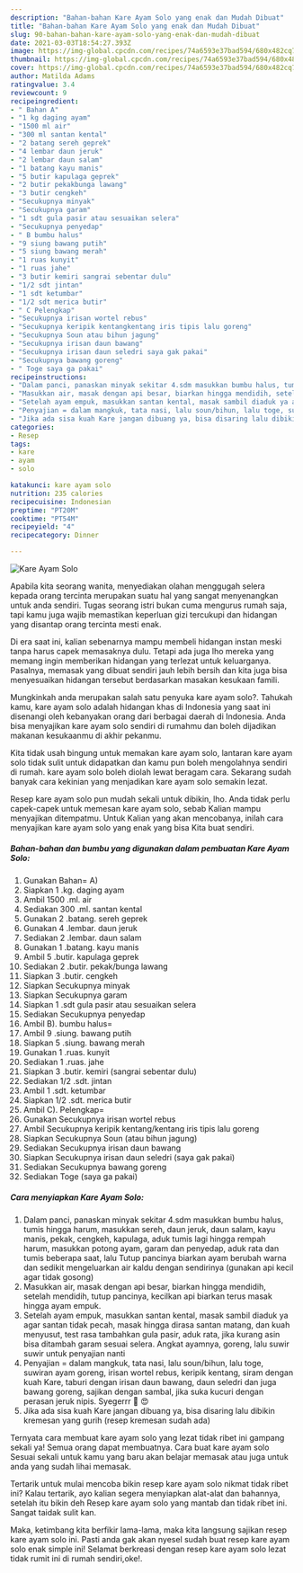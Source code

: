 ```yaml
---
description: "Bahan-bahan Kare Ayam Solo yang enak dan Mudah Dibuat"
title: "Bahan-bahan Kare Ayam Solo yang enak dan Mudah Dibuat"
slug: 90-bahan-bahan-kare-ayam-solo-yang-enak-dan-mudah-dibuat
date: 2021-03-03T18:54:27.393Z
image: https://img-global.cpcdn.com/recipes/74a6593e37bad594/680x482cq70/kare-ayam-solo-foto-resep-utama.jpg
thumbnail: https://img-global.cpcdn.com/recipes/74a6593e37bad594/680x482cq70/kare-ayam-solo-foto-resep-utama.jpg
cover: https://img-global.cpcdn.com/recipes/74a6593e37bad594/680x482cq70/kare-ayam-solo-foto-resep-utama.jpg
author: Matilda Adams
ratingvalue: 3.4
reviewcount: 9
recipeingredient:
- " Bahan A"
- "1 kg daging ayam"
- "1500 ml air"
- "300 ml santan kental"
- "2 batang sereh geprek"
- "4 lembar daun jeruk"
- "2 lembar daun salam"
- "1 batang kayu manis"
- "5 butir kapulaga geprek"
- "2 butir pekakbunga lawang"
- "3 butir cengkeh"
- "Secukupnya minyak"
- "Secukupnya garam"
- "1 sdt gula pasir atau sesuaikan selera"
- "Secukupnya penyedap"
- " B bumbu halus"
- "9 siung bawang putih"
- "5 siung bawang merah"
- "1 ruas kunyit"
- "1 ruas jahe"
- "3 butir kemiri sangrai sebentar dulu"
- "1/2 sdt jintan"
- "1 sdt ketumbar"
- "1/2 sdt merica butir"
- " C Pelengkap"
- "Secukupnya irisan wortel rebus"
- "Secukupnya keripik kentangkentang iris tipis lalu goreng"
- "Secukupnya Soun atau bihun jagung"
- "Secukupnya irisan daun bawang"
- "Secukupnya irisan daun seledri saya gak pakai"
- "Secukupnya bawang goreng"
- " Toge saya ga pakai"
recipeinstructions:
- "Dalam panci, panaskan minyak sekitar 4.sdm masukkan bumbu halus, tumis hingga harum, masukkan sereh, daun jeruk, daun salam, kayu manis, pekak, cengkeh, kapulaga, aduk tumis lagi hingga rempah harum, masukkan potong ayam, garam dan penyedap, aduk rata dan tumis beberapa saat, lalu Tutup pancinya biarkan ayam berubah warna dan sedikit mengeluarkan air kaldu dengan sendirinya (gunakan api kecil agar tidak gosong)"
- "Masukkan air, masak dengan api besar, biarkan hingga mendidih, setelah mendidih, tutup pancinya, kecilkan api biarkan terus masak hingga ayam empuk."
- "Setelah ayam empuk, masukkan santan kental, masak sambil diaduk ya agar santan tidak pecah, masak hingga dirasa santan matang, dan kuah menyusut, test rasa tambahkan gula pasir, aduk rata, jika kurang asin bisa ditambah garam sesuai selera. Angkat ayamnya, goreng, lalu suwir suwir untuk penyajian nanti"
- "Penyajian = dalam mangkuk, tata nasi, lalu soun/bihun, lalu toge, suwiran ayam goreng, irisan wortel rebus, keripik kentang, siram dengan kuah Kare, taburi dengan irisan daun bawang, daun seledri dan juga bawang goreng, sajikan dengan sambal, jika suka kucuri dengan perasan jeruk nipis. Syegerrr 🍲 😍"
- "Jika ada sisa kuah Kare jangan dibuang ya, bisa disaring lalu dibikin kremesan yang gurih (resep kremesan sudah ada)"
categories:
- Resep
tags:
- kare
- ayam
- solo

katakunci: kare ayam solo 
nutrition: 235 calories
recipecuisine: Indonesian
preptime: "PT20M"
cooktime: "PT54M"
recipeyield: "4"
recipecategory: Dinner

---
```



![Kare Ayam Solo](https://img-global.cpcdn.com/recipes/74a6593e37bad594/680x482cq70/kare-ayam-solo-foto-resep-utama.jpg)

Apabila kita seorang wanita, menyediakan olahan menggugah selera kepada orang tercinta merupakan suatu hal yang sangat menyenangkan untuk anda sendiri. Tugas seorang istri bukan cuma mengurus rumah saja, tapi kamu juga wajib memastikan keperluan gizi tercukupi dan hidangan yang disantap orang tercinta mesti enak.

Di era  saat ini, kalian sebenarnya mampu membeli hidangan instan meski tanpa harus capek memasaknya dulu. Tetapi ada juga lho mereka yang memang ingin memberikan hidangan yang terlezat untuk keluarganya. Pasalnya, memasak yang dibuat sendiri jauh lebih bersih dan kita juga bisa menyesuaikan hidangan tersebut berdasarkan masakan kesukaan famili. 



Mungkinkah anda merupakan salah satu penyuka kare ayam solo?. Tahukah kamu, kare ayam solo adalah hidangan khas di Indonesia yang saat ini disenangi oleh kebanyakan orang dari berbagai daerah di Indonesia. Anda bisa menyajikan kare ayam solo sendiri di rumahmu dan boleh dijadikan makanan kesukaanmu di akhir pekanmu.

Kita tidak usah bingung untuk memakan kare ayam solo, lantaran kare ayam solo tidak sulit untuk didapatkan dan kamu pun boleh mengolahnya sendiri di rumah. kare ayam solo boleh diolah lewat beragam cara. Sekarang sudah banyak cara kekinian yang menjadikan kare ayam solo semakin lezat.

Resep kare ayam solo pun mudah sekali untuk dibikin, lho. Anda tidak perlu capek-capek untuk memesan kare ayam solo, sebab Kalian mampu menyajikan ditempatmu. Untuk Kalian yang akan mencobanya, inilah cara menyajikan kare ayam solo yang enak yang bisa Kita buat sendiri.

<!--inarticleads1-->

##### Bahan-bahan dan bumbu yang digunakan dalam pembuatan Kare Ayam Solo:

1. Gunakan  Bahan= A)
1. Siapkan 1 .kg. daging ayam
1. Ambil 1500 .ml. air
1. Sediakan 300 .ml. santan kental
1. Gunakan 2 .batang. sereh geprek
1. Gunakan 4 .lembar. daun jeruk
1. Sediakan 2 .lembar. daun salam
1. Gunakan 1 .batang. kayu manis
1. Ambil 5 .butir. kapulaga geprek
1. Sediakan 2 .butir. pekak/bunga lawang
1. Siapkan 3 .butir. cengkeh
1. Siapkan Secukupnya minyak
1. Siapkan Secukupnya garam
1. Siapkan 1 .sdt gula pasir atau sesuaikan selera
1. Sediakan Secukupnya penyedap
1. Ambil  B). bumbu halus=
1. Ambil 9 .siung. bawang putih
1. Siapkan 5 .siung. bawang merah
1. Gunakan 1 .ruas. kunyit
1. Sediakan 1 .ruas. jahe
1. Siapkan 3 .butir. kemiri (sangrai sebentar dulu)
1. Sediakan 1/2 .sdt. jintan
1. Ambil 1 .sdt. ketumbar
1. Siapkan 1/2 .sdt. merica butir
1. Ambil  C). Pelengkap=
1. Gunakan Secukupnya irisan wortel rebus
1. Ambil Secukupnya keripik kentang/kentang iris tipis lalu goreng
1. Siapkan Secukupnya Soun (atau bihun jagung)
1. Sediakan Secukupnya irisan daun bawang
1. Siapkan Secukupnya irisan daun seledri (saya gak pakai)
1. Sediakan Secukupnya bawang goreng
1. Sediakan  Toge (saya ga pakai)




<!--inarticleads2-->

##### Cara menyiapkan Kare Ayam Solo:

1. Dalam panci, panaskan minyak sekitar 4.sdm masukkan bumbu halus, tumis hingga harum, masukkan sereh, daun jeruk, daun salam, kayu manis, pekak, cengkeh, kapulaga, aduk tumis lagi hingga rempah harum, masukkan potong ayam, garam dan penyedap, aduk rata dan tumis beberapa saat, lalu Tutup pancinya biarkan ayam berubah warna dan sedikit mengeluarkan air kaldu dengan sendirinya (gunakan api kecil agar tidak gosong)
1. Masukkan air, masak dengan api besar, biarkan hingga mendidih, setelah mendidih, tutup pancinya, kecilkan api biarkan terus masak hingga ayam empuk.
1. Setelah ayam empuk, masukkan santan kental, masak sambil diaduk ya agar santan tidak pecah, masak hingga dirasa santan matang, dan kuah menyusut, test rasa tambahkan gula pasir, aduk rata, jika kurang asin bisa ditambah garam sesuai selera. Angkat ayamnya, goreng, lalu suwir suwir untuk penyajian nanti
1. Penyajian = dalam mangkuk, tata nasi, lalu soun/bihun, lalu toge, suwiran ayam goreng, irisan wortel rebus, keripik kentang, siram dengan kuah Kare, taburi dengan irisan daun bawang, daun seledri dan juga bawang goreng, sajikan dengan sambal, jika suka kucuri dengan perasan jeruk nipis. Syegerrr 🍲 😍
1. Jika ada sisa kuah Kare jangan dibuang ya, bisa disaring lalu dibikin kremesan yang gurih (resep kremesan sudah ada)




Ternyata cara membuat kare ayam solo yang lezat tidak ribet ini gampang sekali ya! Semua orang dapat membuatnya. Cara buat kare ayam solo Sesuai sekali untuk kamu yang baru akan belajar memasak atau juga untuk anda yang sudah lihai memasak.

Tertarik untuk mulai mencoba bikin resep kare ayam solo nikmat tidak ribet ini? Kalau tertarik, ayo kalian segera menyiapkan alat-alat dan bahannya, setelah itu bikin deh Resep kare ayam solo yang mantab dan tidak ribet ini. Sangat taidak sulit kan. 

Maka, ketimbang kita berfikir lama-lama, maka kita langsung sajikan resep kare ayam solo ini. Pasti anda gak akan nyesel sudah buat resep kare ayam solo enak simple ini! Selamat berkreasi dengan resep kare ayam solo lezat tidak rumit ini di rumah sendiri,oke!.

